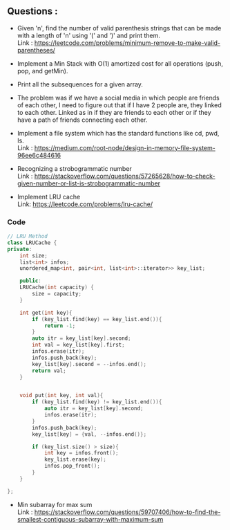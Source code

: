 ## Questions :

- Given 'n', find the number of valid parenthesis strings that can be made with a length of 'n' using '(' and ')' and print them.<br>
Link : https://leetcode.com/problems/minimum-remove-to-make-valid-parentheses/

- Implement a Min Stack with O(1) amortized cost for all operations (push, pop, and getMin).<br>

- Print all the subsequences for a given array.<br>

- The problem was if we have a social media in which people are friends of each other, 
I need to figure out that if I have 2 people are, they linked to each other. 
Linked as in if they are friends to each other or if they have a path of friends connecting each other.<br>

- Implement a file system which has the standard functions like cd, pwd, ls.<br>
Link : https://medium.com/root-node/design-in-memory-file-system-96ee6c484616

- Recognizing a strobogrammatic number<br>
Link : https://stackoverflow.com/questions/57265628/how-to-check-given-number-or-list-is-strobogrammatic-number

- Implement LRU cache<br>
Link: https://leetcode.com/problems/lru-cache/

### Code
```cpp
// LRU Method
class LRUCache {
private:
    int size;
    list<int> infos;
    unordered_map<int, pair<int, list<int>::iterator>> key_list;

    public:
    LRUCache(int capacity) {
        size = capacity;
    }

    int get(int key){
        if (key_list.find(key) == key_list.end()){
            return -1; 
        }
        auto itr = key_list[key].second;
        int val = key_list[key].first;
        infos.erase(itr);
        infos.push_back(key);
        key_list[key].second = --infos.end();
        return val;
    }


    void put(int key, int val){
        if (key_list.find(key) != key_list.end()){
            auto itr = key_list[key].second;
            infos.erase(itr);
        }
        infos.push_back(key);
        key_list[key] = {val, --infos.end()};

        if (key_list.size() > size){
            int key = infos.front();
            key_list.erase(key);
            infos.pop_front();
        }
    }

};
```

- Min subarray for max sum<br>
Link : https://stackoverflow.com/questions/59707406/how-to-find-the-smallest-contiguous-subarray-with-maximum-sum
